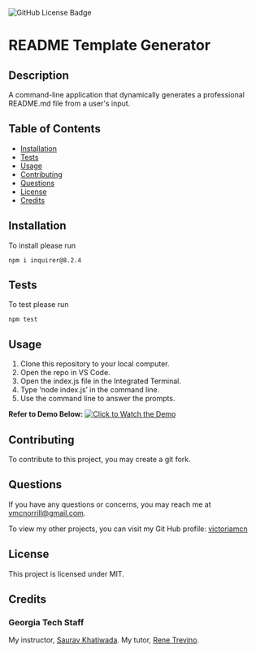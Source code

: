 
![GitHub License Badge](https://img.shields.io/badge/license-MIT-blue.svg)

# README Template Generator

## Description

A command-line application that dynamically generates a professional README.md file from a user's input.

## Table of Contents
- [Installation](#installation)
- [Tests](#tests)
- [Usage](#usage)
- [Contributing](#contributing)
- [Questions](#questions)
- [License](#license)
- [Credits](#credits)


## Installation

To install please run 
```
npm i inquirer@8.2.4
```

## Tests

To test please run
```
npm test
```

## Usage

1. Clone this repository to your local computer.
2. Open the repo in VS Code.
3. Open the index.js file in the Integrated Terminal.
4. Type ‘node index.js’ in the command line.
5. Use the command line to answer the prompts.

**Refer to Demo Below:**
[![Click to Watch the Demo](https://www.youtube.com/watch?v=1RUy55LR8VA.jpg)](https://www.youtube.com/watch?v=1RUy55LR8VA)

## Contributing

To contribute to this project, you may create a git fork.

## Questions

If you have any questions or concerns, you may reach me at vmcnorrill@gmail.com.

To view my other projects, you can visit my Git Hub profile: [victoriamcn](https://github.com/victoriamcn)


## License

This project is licensed under MIT.

## Credits

### Georgia Tech Staff
My instructor, [Saurav Khatiwada](https://github.com/khatiwadasaurav).
My tutor, [Rene Trevino](https://github.com/neyneyalldayday).